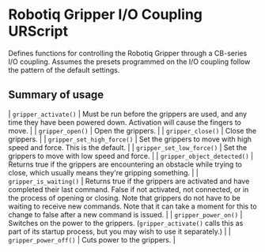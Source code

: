 # Robotiq Gripper I/O Coupling URScript
Defines functions for controlling the Robotiq Gripper through a CB-series I/O coupling. Assumes the presets programmed on the I/O coupling follow the pattern of the default settings.

## Summary of usage
| `gripper_activate()` | Must be run before the grippers are used, and any time they have been powered down. Activation will cause the fingers to move. |
| `gripper_open()` | Open the grippers. |
| `gripper_close()` | Close the grippers. |
| `gripper_set_high_force()` | Set the grippers to move with high speed and force. This is the default. |
| `gripper_set_low_force()` | Set the grippers to move with low speed and force. |
| `gripper_object_detected()` | Returns true if the grippers are encountering an obstacle while trying to close, which usually means they're gripping something. |
| `gripper_is_waiting()` | Returns true if the grippers are activated and have completed their last command. False if not activated, not connected, or in the process of opening or closing. Note that grippers do not have to be waiting to receive new commands. Note that it can take a moment for this to change to false after a new command is issued. |
| `gripper_power_on()` | Switches on the power to the grippers. (`gripper_activate()` calls this as part of its startup process, but you may wish to use it separately.) |
| `gripper_power_off()` | Cuts power to the grippers. |

